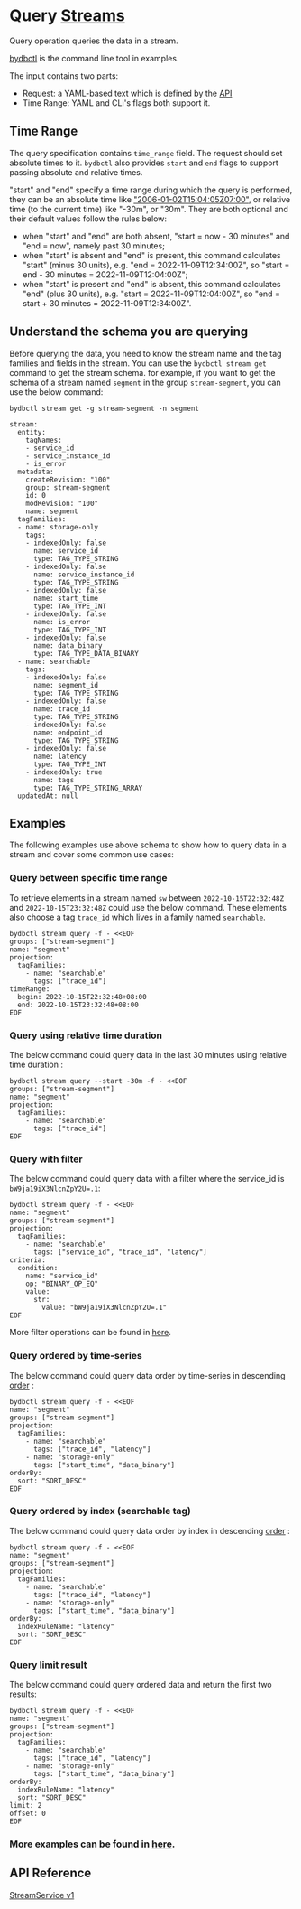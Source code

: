 # Query [Streams](../../../concept/data-model.md#streams)

Query operation queries the data in a stream.

[bydbctl](../bydbctl.md) is the command line tool in examples.

The input contains two parts:

* Request: a YAML-based text which is defined by the [API](#api-reference)
* Time Range: YAML and CLI's flags both support it.

## Time Range

The query specification contains `time_range` field. The request should set absolute times to it.
`bydbctl` also provides `start` and `end` flags to support passing absolute and relative times.

"start" and "end" specify a time range during which the query is performed, they can be an absolute time like ["2006-01-02T15:04:05Z07:00"](https://www.rfc-editor.org/rfc/rfc3339),
or relative time (to the current time) like "-30m", or "30m".
They are both optional and their default values follow the rules below:

* when "start" and "end" are both absent, "start = now - 30 minutes" and "end = now",
  namely past 30 minutes;
* when "start" is absent and "end" is present, this command calculates "start" (minus 30 units),
  e.g. "end = 2022-11-09T12:34:00Z", so "start = end - 30 minutes = 2022-11-09T12:04:00Z";
* when "start" is present and "end" is absent, this command calculates "end" (plus 30 units),
  e.g. "start = 2022-11-09T12:04:00Z", so "end = start + 30 minutes = 2022-11-09T12:34:00Z".


## Understand the schema you are querying
Before querying the data, you need to know the stream name and the tag families and fields in the stream. You can use the `bydbctl stream get` command to get the stream schema.
for example, if you want to get the schema of a stream named `segment` in the group `stream-segment`, you can use the below command:
```shell
bydbctl stream get -g stream-segment -n segment
```
```shell
stream:
  entity:
    tagNames:
    - service_id
    - service_instance_id
    - is_error
  metadata:
    createRevision: "100"
    group: stream-segment
    id: 0
    modRevision: "100"
    name: segment
  tagFamilies:
  - name: storage-only
    tags:
    - indexedOnly: false
      name: service_id
      type: TAG_TYPE_STRING
    - indexedOnly: false
      name: service_instance_id
      type: TAG_TYPE_STRING
    - indexedOnly: false
      name: start_time
      type: TAG_TYPE_INT
    - indexedOnly: false
      name: is_error
      type: TAG_TYPE_INT
    - indexedOnly: false
      name: data_binary
      type: TAG_TYPE_DATA_BINARY
  - name: searchable
    tags:
    - indexedOnly: false
      name: segment_id
      type: TAG_TYPE_STRING
    - indexedOnly: false
      name: trace_id
      type: TAG_TYPE_STRING
    - indexedOnly: false
      name: endpoint_id
      type: TAG_TYPE_STRING
    - indexedOnly: false
      name: latency
      type: TAG_TYPE_INT
    - indexedOnly: true
      name: tags
      type: TAG_TYPE_STRING_ARRAY
  updatedAt: null
```

## Examples
The following examples use above schema to show how to query data in a stream and cover some common use cases:

### Query between specific time range
To retrieve elements in a stream named `sw` between `2022-10-15T22:32:48Z` and `2022-10-15T23:32:48Z` could use the below command. These elements also choose a tag `trace_id` which lives in a family named `searchable`.

```shell
bydbctl stream query -f - <<EOF
groups: ["stream-segment"]
name: "segment"
projection:
  tagFamilies:
    - name: "searchable"
      tags: ["trace_id"]
timeRange:
  begin: 2022-10-15T22:32:48+08:00
  end: 2022-10-15T23:32:48+08:00
EOF
```

### Query using relative time duration
The below command could query data in the last 30 minutes using relative time duration :

```shell
bydbctl stream query --start -30m -f - <<EOF
groups: ["stream-segment"]
name: "segment"
projection:
  tagFamilies:
    - name: "searchable"
      tags: ["trace_id"]
EOF
```

### Query with filter
The below command could query data with a filter where the service_id is `bW9ja19iX3NlcnZpY2U=.1`:

```shell
bydbctl stream query -f - <<EOF
name: "segment"
groups: ["stream-segment"]
projection:
  tagFamilies:
    - name: "searchable"
      tags: ["service_id", "trace_id", "latency"]
criteria:
  condition:
    name: "service_id"
    op: "BINARY_OP_EQ"
    value:
      str:
        value: "bW9ja19iX3NlcnZpY2U=.1"
EOF
```

More filter operations can be found in [here](filter-operation.md).

### Query ordered by time-series
The below command could query data order by time-series in descending [order](../../../api-reference.md#sort) :

```shell
bydbctl stream query -f - <<EOF
name: "segment"
groups: ["stream-segment"]
projection:
  tagFamilies:
    - name: "searchable"
      tags: ["trace_id", "latency"]
    - name: "storage-only"
      tags: ["start_time", "data_binary"]
orderBy:
  sort: "SORT_DESC"
EOF
```

### Query ordered by index (searchable tag)
The below command could query data order by index in descending [order](../../../api-reference.md#sort) :

```shell
bydbctl stream query -f - <<EOF
name: "segment"
groups: ["stream-segment"]
projection:
  tagFamilies:
    - name: "searchable"
      tags: ["trace_id", "latency"]
    - name: "storage-only"
      tags: ["start_time", "data_binary"]
orderBy:
  indexRuleName: "latency"
  sort: "SORT_DESC"
EOF
```

### Query limit result
The below command could query ordered data and return the first two results:

```shell
bydbctl stream query -f - <<EOF
name: "segment"
groups: ["stream-segment"]
projection:
  tagFamilies:
    - name: "searchable"
      tags: ["trace_id", "latency"]
    - name: "storage-only"
      tags: ["start_time", "data_binary"]
orderBy:
  indexRuleName: "latency"
  sort: "SORT_DESC"
limit: 2
offset: 0
EOF
```

### More examples can be found in [here](https://github.com/apache/skywalking-banyandb/tree/main/test/cases/stream/data/input).

## API Reference

[StreamService v1](../../../api-reference.md#streamservice)

